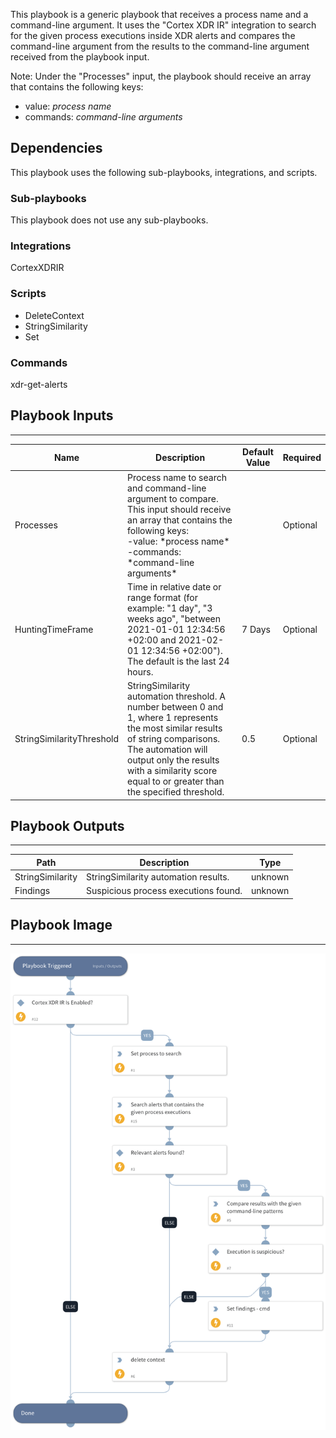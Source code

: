 This playbook is a generic playbook that receives a process name and a command-line argument. It uses the "Cortex XDR IR" integration to search for the given process executions inside XDR alerts and compares the command-line argument from the results to the command-line argument received from the playbook input.

Note: Under the "Processes" input, the playbook should receive an array that contains the following keys:
- value: *process name*
- commands: *command-line arguments*

## Dependencies

This playbook uses the following sub-playbooks, integrations, and scripts.

### Sub-playbooks

This playbook does not use any sub-playbooks.

### Integrations

CortexXDRIR

### Scripts

* DeleteContext
* StringSimilarity
* Set

### Commands

xdr-get-alerts

## Playbook Inputs

---

| **Name** | **Description** | **Default Value** | **Required** |
| --- | --- | --- | --- |
| Processes | Process name to search and command-line argument to compare. This input should receive an array that contains the following keys:<br/>-value: \*process name\*<br/>-commands: \*command-line arguments\* |  | Optional |
| HuntingTimeFrame | Time in relative date or range format \(for example: "1 day", "3 weeks ago", "between 2021-01-01 12:34:56 \+02:00 and 2021-02-01 12:34:56 \+02:00"\). The default is the last 24 hours. | 7 Days | Optional |
| StringSimilarityThreshold | StringSimilarity automation threshold. A number between 0 and 1, where 1 represents the most similar results of string comparisons. The automation will output only the results with a similarity score equal to or greater than the specified threshold. | 0.5 | Optional |

## Playbook Outputs

---

| **Path** | **Description** | **Type** |
| --- | --- | --- |
| StringSimilarity | StringSimilarity automation results. | unknown |
| Findings | Suspicious process executions found. | unknown |

## Playbook Image

---

![Cortex XDR - Search and Compare Process Executions - XDR Alerts](../doc_files/Cortex_XDR_-_Search_and_Compare_Process_Executions_-_XDR_Alerts.png)
